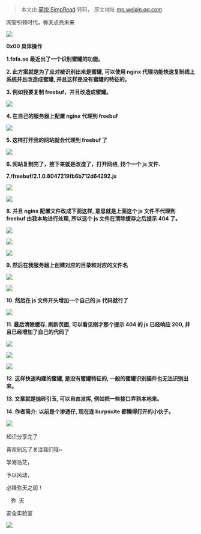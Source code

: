 > 本文由 [简悦 SimpRead](http://ksria.com/simpread/) 转码， 原文地址 [mp.weixin.qq.com](https://mp.weixin.qq.com/s/bWkr-LUrkxSu642NtWCaJA)

  

网安引领时代，弥天点亮未来   

  

  

![](https://mmbiz.qpic.cn/mmbiz_png/MjmKb3ap0hDCVZx96ZMibcJI8GEwNnAyx4yiavy2qelCaTeSAibEeFrVtpyibBCicjbzwDkmBJDj9xBWJ6ff10OTQ2w/640?wx_fmt=png)

  

**0x00 具体操作**  

  

**1.fofa.so 最近出了一个识别蜜罐的功能。**

**2. 此方案就是为了应对被识别出来是蜜罐, 可以使用 nginx 代理功能快速复制线上系统并且改造成蜜罐, 并且这样是没有蜜罐的特征的。**

**3. 例如我要复制 freebuf，并且改造成蜜罐。**

![](https://mmbiz.qpic.cn/mmbiz_png/MjmKb3ap0hC4lokVJ5E8Yg4Nj1hbiadiaA4h4hAProXXT0al0QxONDaOzRrd9iansqCRAFO4r3Wx5cO8S9pia8HsEw/640?wx_fmt=png)

**4. 在自己的服务器上配置 nginx 代理到 freebuf**

![](https://mmbiz.qpic.cn/mmbiz_png/MjmKb3ap0hC4lokVJ5E8Yg4Nj1hbiadiaA8YzY5RqU3jxy1ICm26VAqGWxCQwScQuSibIFPjYVoKy1yUw01HibQThQ/640?wx_fmt=png)

**5. 这样打开我的网站就会代理到 freebuf 了**

![](https://mmbiz.qpic.cn/mmbiz_png/MjmKb3ap0hC4lokVJ5E8Yg4Nj1hbiadiaAkQsViaBPXgYTl2WIH279T2FiceR6OJZ3XytRgo0xQMr9c2pbbGHTQNqw/640?wx_fmt=png)

**6. 网站复制完了，接下来就是改造了，打开网络, 找个一个 js 文件.**

**7./freebuf/2.1.0.8047219fb6b712d64292.js**

![](https://mmbiz.qpic.cn/mmbiz_png/MjmKb3ap0hC4lokVJ5E8Yg4Nj1hbiadiaAlNKpsYvBMOslibNUNw9T1iaclg40vXGdicjCqgyk9DT2YFHlPsmJRtLnw/640?wx_fmt=png)

![](https://mmbiz.qpic.cn/mmbiz_png/MjmKb3ap0hC4lokVJ5E8Yg4Nj1hbiadiaA3lvU5MqPag774XClyGCHJlckDen00JEmZBowPPebibTItRzDQmqbc5g/640?wx_fmt=png)

**8. 并且 nginx 配置文件改成下面这样, 意思就是上面这个 js 文件不代理到 freebuf 由我本地进行处理, 所以这个 js 文件在清除缓存之后提示 404 了。**

![](https://mmbiz.qpic.cn/mmbiz_png/MjmKb3ap0hC4lokVJ5E8Yg4Nj1hbiadiaAjjVbbyoQzxyiabPXUMOoYRKcyvpiaicHyicGJ2htSbkfAdJqFYh81UEXEQ/640?wx_fmt=png)

![](https://mmbiz.qpic.cn/mmbiz_png/MjmKb3ap0hC4lokVJ5E8Yg4Nj1hbiadiaAgIWpfFfWEQedBNjuVgzRia5Bfqe6t8xKggk9abCvuK2jUG0psLpkiaNQ/640?wx_fmt=png)

![](https://mmbiz.qpic.cn/mmbiz_png/MjmKb3ap0hC4lokVJ5E8Yg4Nj1hbiadiaABYjHdSwicqYEHmQrSOQ0mmFd8Cy6jkdoaiarnjialy39szmntO62ku6kQ/640?wx_fmt=png)

**9. 然后在我服务器上创建对应的目录和对应的文件名**

![](https://mmbiz.qpic.cn/mmbiz_png/MjmKb3ap0hC4lokVJ5E8Yg4Nj1hbiadiaAcMqCnECJtacAbtoYmOb8LlqlicsKC3hbpz5ToZ0uutsPxib29WyIicytw/640?wx_fmt=png)

![](https://mmbiz.qpic.cn/mmbiz_png/MjmKb3ap0hDeibLqJxh4YEHfciaZQlXA276yC37Pa7T1eeAT1YbiaEnHKOGRbxY8hrP88zE4J5UyH6rPzOFuGUQYQ/640?wx_fmt=png)

**10. 然后在 js 文件开头增加一个自己的 js 代码就行了**

![](https://mmbiz.qpic.cn/mmbiz_png/MjmKb3ap0hDeibLqJxh4YEHfciaZQlXA27upYwlvk7e95ODMgZLzb16UJ3ZuSRkXq1yKjWaj1ABgTibn6Kkgq0sTg/640?wx_fmt=png)

**11. 最后清除缓存, 刷新页面, 可以看见刚才那个提示 404 的 js 已经响应 200, 并且已经增加了自己的代码了**

![](https://mmbiz.qpic.cn/mmbiz_png/MjmKb3ap0hDeibLqJxh4YEHfciaZQlXA27DdkbWhk7Qzsy1kqKmpAHkSjVJLYvUsPpdrVpqwAuV4lUL4FONVGGow/640?wx_fmt=png)

![](https://mmbiz.qpic.cn/mmbiz_png/MjmKb3ap0hDeibLqJxh4YEHfciaZQlXA27PfR1EoQNga3EJ39hVAZ2LX5JmdHc9v7uh4AX59N2wYGnCopXNzk9IA/640?wx_fmt=png)

![](https://mmbiz.qpic.cn/mmbiz_png/MjmKb3ap0hDeibLqJxh4YEHfciaZQlXA27m0jFbuJlEmlqGpgLEqAX1H4usR1p8KWMKPIWvy4zB17ShmfVurUQow/640?wx_fmt=png)

**12. 这样快速构建的蜜罐, 是没有蜜罐特征的, 一般的蜜罐识别插件也无法识别出来。**

**13. 文章就是抛砖引玉, 可以自由发挥, 例如把一些接口弄到本地来。**

**14. 作者简介: 以前是个渗透仔, 现在连 burpsuite 都懒得打开的小伙子。**

![](https://mmbiz.qpic.cn/mmbiz_gif/b96CibCt70iaaqjXT4YxgHVARD1NNv0RvKtiaAvXhmruVqgavPY3stwrfvLKetGycKUfxIq3Xc6F6dhU7eb4oh2gg/640?wx_fmt=gif) 

知识分享完了

喜欢别忘了关注我们哦~  

学海浩茫，

予以风动，

必降弥天之润！

   弥  天

安全实验室  

![](https://mmbiz.qpic.cn/mmbiz_jpg/MjmKb3ap0hDyTJAqicycpl7ZakwfehdOgvOqd7bOUjVTdwxpfudPLOJcLiaSZnMC7pDDdlIF4TWBWWYnD04wX7uA/640?wx_fmt=jpeg)